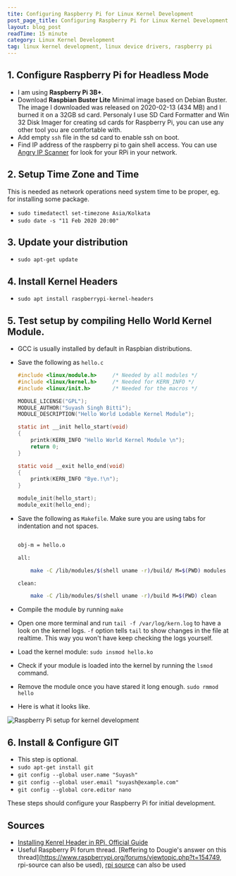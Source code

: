```yaml
---
tite: Configuring Raspberry Pi for Linux Kernel Development
post_page_title: Configuring Raspberry Pi for Linux Kernel Development
layout: blog_post
readTime: 15 minute
category: Linux Kernel Development
tag: linux kernel development, linux device drivers, raspberry pi
---
```


## 1. Configure Raspberry Pi for Headless Mode
+ I am using **Raspberry Pi 3B+**.
+ Download **Raspbian Buster Lite** Minimal image based on Debian Buster.
The image I downloaded was released on 2020-02-13 (434 MB) and I burned it on a 32GB sd card.
Personaly I use SD Card Formatter and Win 32 Disk Imager for creating sd cards for Raspberry Pi, you
can use any other tool you are comfortable with.
+ Add empty `ssh` file in the sd card to enable ssh on boot. 
+ Find IP address of the raspberry pi to gain shell access. 
You can use [Angry IP Scanner](https://www.advanced-ip-scanner.com/) for look for your RPi in your network. 

## 2. Setup Time Zone and Time 

This is needed as network operations need system time to be proper, eg. for installing some package. 
+ `sudo timedatectl set-timezone Asia/Kolkata` 
+ `sudo date -s "11 Feb 2020 20:00"`  

## 3. Update your distribution 
+ `sudo apt-get update`  

## 4. Install Kernel Headers 
+ `sudo apt install raspberrypi-kernel-headers` 

## 5. Test setup by compiling Hello World Kernel Module. 
+ GCC is usually installed by default in Raspbian distributions.
+ Save the following as `hello.c` 

	```c
	#include <linux/module.h>     /* Needed by all modules */  
	#include <linux/kernel.h>     /* Needed for KERN_INFO */  
	#include <linux/init.h>       /* Needed for the macros */  

	MODULE_LICENSE("GPL");    
	MODULE_AUTHOR("Suyash Singh Bitti");  
	MODULE_DESCRIPTION("Hello World Lodable Kernel Module");  

	static int __init hello_start(void)  
	{  
	    printk(KERN_INFO "Hello World Kernel Module \n");  
	    return 0;  
	}  

	static void __exit hello_end(void)  
	{  
	    printk(KERN_INFO "Bye.!\n");  
	}  

	module_init(hello_start);  
	module_exit(hello_end);  
	```

 

+ Save the following as `Makefile`.
Make sure you are using tabs for indentation and not spaces.

	```bash 

	obj-m = hello.o 

	all: 

		make -C /lib/modules/$(shell uname -r)/build/ M=$(PWD) modules 

	clean: 

		make -C /lib/modules/$(shell uname -r)/build M=$(PWD) clean 

	``` 

+ Compile the module by running `make`
+ Open one more terminal and run `tail -f /var/log/kern.log` to have a look on the kernel logs. `-f` option
tells `tail` to show changes in the file at realtime. This way you won't have keep checking the logs yourself.
+ Load the kernel module: `sudo insmod hello.ko`
+ Check if your module is loaded into the kernel by running the `lsmod` command. 
+ Remove the module once you have stared it long enough.
`sudo rmmod hello` 
+ Here is what it looks like.
<img class="img-fluid" src="https://i.imgur.com/R0J13l1.png" alt="Raspberry Pi setup for kernel development">

## 6. Install & Configure GIT
+ This step is optional. 
+ `sudo apt-get install git`
+ `git config --global user.name "Suyash"`
+ `git config --global user.email "suyash@example.com"`
+ `git config --global core.editor nano`

These steps should configure your Raspberry Pi for initial development.

## Sources 
+ [Installing Kenrel Header in RPi, Official Guide](https://www.raspberrypi.org/documentation/linux/kernel/headers.md)
+ Useful Raspberry Pi forum thread. [Reffering to Dougie's answer on this thread](https://www.raspberrypi.org/forums/viewtopic.php?t=154749, rpi-source can also be used), [rpi source](https://github.com/notro/rpi-source/wiki) can also
be used

